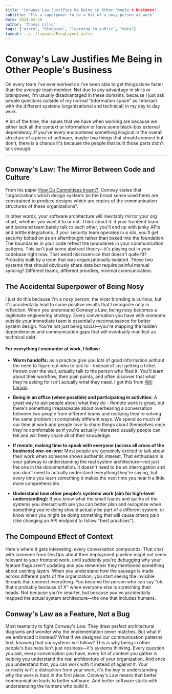 ```yaml
---
title: 'Conways Law Justifies Me Being in Other People's Business'
subtitle: 'Its a superpower to be a bit of a nosy person at work'
date: 2024-04-20
author: 'Thomas Lillo'
tags: ["astro", "blogging", "learning in public", "data"]
layout: ../../layouts/BlogLayout.astro
---
```


# Conway's Law Justifies Me Being in Other People's Business

On every team I've ever worked on I've been able to get things done faster than the average team member. Not due to any advantage in skills or brainpower, I'm usually disadvantaged in these domains, because I just ask people questions outside of my normal "information space" as I interact with the different systems (organizational and technical) in my day to day work.

A lot of the time, the issues that we have when working are because we either lack all the context or information or have some black-box external dependency. If you've every encountered something illogical in the overall structure of a piece of software, maybe two things that should connect but don't, there is a chance it's because the people that built those parts didn't talk enough.

---

## Conway's Law: The Mirror Between Code and Culture

From his paper [How Do Committees Invent?](https://www.melconway.com/Home/pdf/committees.pdf), Conway states that "organizations which design systems (in the broad sense used here) are constrained to produce designs which are copies of the communication structures of these organizations".

In other words, your software architecture will inevitably mirror your org chart, whether you want it to or not. Think about it: if your frontend team and backend team barely talk to each other, you'll end up with janky APIs and brittle integrations. If your security team operates in a silo, you'll get security bolted on as an afterthought rather than baked into the foundation. The boundaries in your code reflect the boundaries in your communication patterns. This isn't just some abstract theory—it's playing out in your codebase right now. That weird microservice that doesn't quite fit? Probably built by a team that was organizationally isolated. Those two systems that should obviously share data but require painful manual syncing? Different teams, different priorities, minimal communication.

## The Accidental Superpower of Being Nosy

I just do this because I'm a nosy person, the nicer branding is curious, but it's accidentally lead to some positive results that I recognize only in reflection. When you understand Conway's Law, being nosy becomes a legitimate engineering strategy. Every conversation you have with someone outside your immediate team is essentially reconnaissance for better system design. You're not just being social—you're mapping the hidden dependencies and communication gaps that will eventually manifest as technical debt.

#### For everything I encounter at work, I follow:

- **Warm handoffs:** as a practice give you lots of good information without the need to figure out who to talk to - Instead of just getting a ticket thrown over the wall, actually talk to the person who filed it. You'll learn about their workflow, their pain points, and often discover that what they're asking for isn't actually what they need. I got this from [Will Larson](https://lethain.com/no-wrong-doors).

- **Being in an office (when possible) and participating in activities:** A great way to ask people about what they do - Remote work is great, but there's something irreplaceable about overhearing a conversation between two people from different teams and realizing they're solving the same problem in completely different ways. We spend so much of our time at work and people love to share things about themselves once they're comfortable so if you're actually interested usually people can tell and will freely share all of their knowledge.

- **If remote, making time to speak with everyone (across all areas of the business) one-on-one:** Most people are genuinely excited to talk about their work when someone shows authentic interest. That enthusiasm is your gateway to understanding the real system architecture—not just the one in the documentation. It doesn't need to be an interrogation and you don't need to actually understand everything they're saying, but every time you learn something it makes the next time you hear it a little more comprehensible.

- **Understand how other people's systems work (aim for high-level understanding):** If you know what the small issues and quirks of the systems you interact with are you can better plan and recognize when something you're doing should actually be part of a different system, or know when you might be doing something that will cause others pain (like changing an API endpoint to follow "best practises").

## The Compound Effect of Context

Here's where it gets interesting: every conversation compounds. That chat with someone from DevOps about their deployment pipeline might not seem relevant to your frontend work, until suddenly you're debugging why your feature flags aren't updating and you remember they mentioned something about caching layers.
When you understand how the sausage is made across different parts of the organization, you start seeing the invisible threads that connect everything. You become the person who can say "oh, that's probably because of X" when everyone else is scratching their heads. Not because you're smarter, but because you've accidentally mapped the actual system architecture—the one that includes humans.

## Conway's Law as a Feature, Not a Bug

Most teams try to fight Conway's Law. They draw perfect architectural diagrams and wonder why the implementation never matches. But what if we embraced it instead? What if we designed our communication patterns first, knowing that our systems will follow?
This is why being in other people's business isn't just nosiness—it's systems thinking. Every question you ask, every conversation you have, every bit of context you gather is helping you understand the real architecture of your organization. And once you understand that, you can work with it instead of against it.
Your curiosity isn't a distraction from your work, it's the key to understanding why the work is hard in the first place.
Conway's Law means that better communication leads to better software. And better software starts with understanding the humans who build it.
